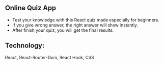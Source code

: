 
## Online Quiz App

- Test your knowledge with this React quiz made
especially for beginners.
- If you give wrong answer, the right answer will
show instantly.
- After finish your quiz, you will get the final results.

## Technology: 
React, React-Router-Dom, React Hook, CSS

